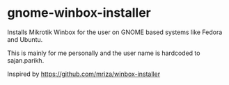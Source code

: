 # gnome-winbox-installer
Installs Mikrotik Winbox for the user on GNOME based systems like Fedora and Ubuntu.

This is mainly for me personally and the user name is hardcoded to sajan.parikh.

Inspired by https://github.com/mriza/winbox-installer
